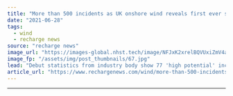 ```yaml
---
title: "More than 500 incidents as UK onshore wind reveals first ever safety data"
date: "2021-06-28"
tags: 
  - wind
  - recharge news
source: "recharge news"
image_url: "https://images-global.nhst.tech/image/NFJxK2xrelBQVUxiZmV4aFk3bktnNHoxbVVMZWx5NWxwUmYrOXoxSXRDZz0=/nhst/binary/97ae472a4e4aed6b98edea6481d0981d"
image_fp: "/assets/img/post_thumbnails/67.jpg"
lead: "Debut statistics from industry body show 77 'high potential' incidents but no deaths in 2020"
article_url: "https://www.rechargenews.com/wind/more-than-500-incidents-as-uk-onshore-wind-reveals-first-ever-safety-data/2-1-1031755"
---
```


---
